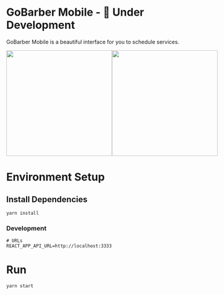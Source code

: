 # GoBarber Mobile - 🚧 Under Development

GoBarber Mobile is a beautiful interface for you to schedule services.

<div style="display: flex;">
  <img style="width: 280px;" src="https://github.com/sergiocme/gobarber-mobile/blob/master/Screenshot1.png" />
  <img style="width: 280px;" src="https://github.com/sergiocme/gobarber-mobile/blob/master/Screenshot2.png" />
</div>

# Environment Setup

## Install Dependencies
`yarn install`

### Development

```
# URLs
REACT_APP_API_URL=http://localhost:3333
```

# Run

`yarn start`
